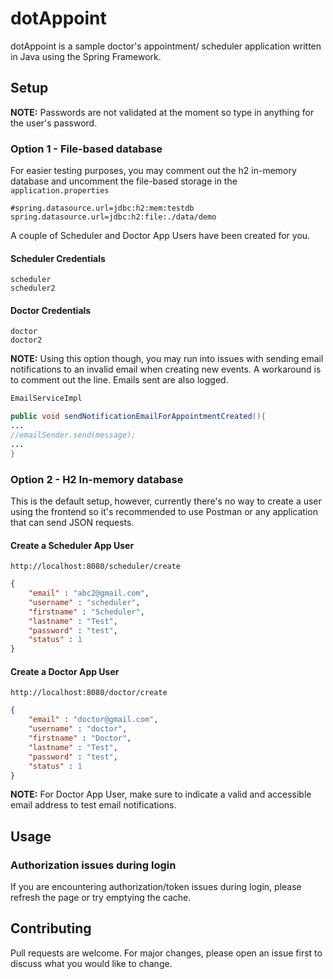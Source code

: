 # dotAppoint

dotAppoint is a sample doctor's appointment/ scheduler application written in Java using the Spring Framework.

## Setup

**NOTE:** Passwords are not validated at the moment so type in anything for the user's password.

### Option 1 - File-based database

For easier testing purposes, you may comment out the h2 in-memory database and uncomment the file-based storage in the `application.properties`

```
#spring.datasource.url=jdbc:h2:mem:testdb
spring.datasource.url=jdbc:h2:file:./data/demo
```
A couple of Scheduler and Doctor App Users have been created for you. 

#### Scheduler Credentials
```
scheduler
scheduler2
```

#### Doctor Credentials
```
doctor
doctor2
```
**NOTE:** Using this option though, you may run into issues with sending email notifications to an invalid email when creating new events. A workaround is to comment out the line. Emails sent are also logged.

```java
EmailServiceImpl

public void sendNotificationEmailForAppointmentCreated(){
...
//emailSender.send(message);
...
}
```

### Option 2 -  H2 In-memory database

This is the default setup, however, currently there's no way to create a user using the frontend so it's recommended to use Postman or any application that can send JSON requests.

#### Create a Scheduler App User
```url
http://localhost:8080/scheduler/create
```
```json
{
    "email" : "abc2@gmail.com",
    "username" : "scheduler",
    "firstname" : "Scheduler",
    "lastname" : "Test",
    "password" : "test",
    "status" : 1
}
```
#### Create a Doctor App User
```url
http://localhost:8080/doctor/create
```
```json
{
    "email" : "doctor@gmail.com",
    "username" : "doctor",
    "firstname" : "Doctor",
    "lastname" : "Test",
    "password" : "test",
    "status" : 1
}
```
**NOTE:** For Doctor App User, make sure to indicate a valid and accessible email address to test email notifications.

## Usage

### Authorization issues during login

If you are encountering authorization/token issues during login, please refresh the page or try emptying the cache.

## Contributing
Pull requests are welcome. For major changes, please open an issue first to discuss what you would like to change.